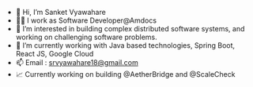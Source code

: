 - 👋 Hi, I’m Sanket Vyawahare
- 👨‍💼 I work as Software Developer@Amdocs
- 👀 I’m interested in building complex distributed software systems, and working on challenging software problems.
- 🌱 I’m currently working with Java based technologies, Spring Boot, React JS, Google Cloud
- 📫 Email : srvyawahare18@gmail.com
- 📈 Currently working on building @AetherBridge and @ScaleCheck

<!---
sanketvy/sanketvy is a ✨ special ✨ repository because its `README.md` (this file) appears on your GitHub profile.
You can click the Preview link to take a look at your changes.
--->
